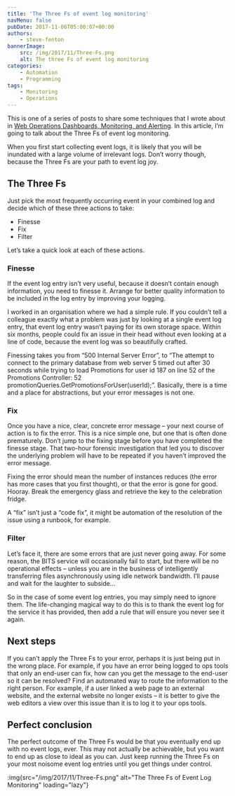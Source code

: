 ```yaml
---
title: 'The Three Fs of event log monitoring'
navMenu: false
pubDate: 2017-11-06T05:00:07+00:00
authors:
    - steve-fenton
bannerImage:
    src: /img/2017/11/Three-Fs.png
    alt: The three Fs of event log monitoring
categories:
    - Automation
    - Programming
tags:
    - Monitoring
    - Operations
---
```


This is one of a series of posts to share some techniques that I wrote about in [Web Operations Dashboards, Monitoring, and Alerting](/publications/web-ops-dashboards-monitoring-and-alerting/). In this article, I’m going to talk about the Three Fs of event log monitoring.

When you first start collecting event logs, it is likely that you will be inundated with a large volume of irrelevant logs. Don’t worry though, because the Three Fs are your path to event log joy.

## The Three Fs

Just pick the most frequently occurring event in your combined log and decide which of these three actions to take:

- Finesse
- Fix
- Filter

Let’s take a quick look at each of these actions.

### Finesse

If the event log entry isn’t very useful, because it doesn’t contain enough information, you need to finesse it. Arrange for better quality information to be included in the log entry by improving your logging.

I worked in an organisation where we had a simple rule. If you couldn’t tell a colleague exactly what a problem was just by looking at a single event log entry, that event log entry wasn’t paying for its own storage space. Within six months, people could fix an issue in their head without even looking at a line of code, because the event log was so beautifully crafted.

Finessing takes you from “500 Internal Server Error”, to “The attempt to connect to the primary database from web server 5 timed out after 30 seconds while trying to load Promotions for user id 187 on line 52 of the Promotions Controller: 52 promotionQueries.GetPromotionsForUser(userId);”. Basically, there is a time and a place for abstractions, but your error messages is not one.

### Fix

Once you have a nice, clear, concrete error message – your next course of action is to fix the error. This is a nice simple one, but one that is often done prematurely. Don’t jump to the fixing stage before you have completed the finesse stage. That two-hour forensic investigation that led you to discover the underlying problem will have to be repeated if you haven’t improved the error message.

Fixing the error should mean the number of instances reduces (the error has more cases that you first thought), or that the error is gone for good. Hooray. Break the emergency glass and retrieve the key to the celebration fridge.

A “fix” isn’t just a “code fix”, it might be automation of the resolution of the issue using a runbook, for example.

### Filter

Let’s face it, there are some errors that are just never going away. For some reason, the BITS service will occasionally fail to start, but there will be no operational effects – unless you are in the business of intelligently transferring files asynchronously using idle network bandwidth. I’ll pause and wait for the laughter to subside…

So in the case of some event log entries, you may simply need to ignore them. The life-changing magical way to do this is to thank the event log for the service it has provided, then add a rule that will ensure you never see it again.

## Next steps

If you can’t apply the Three Fs to your error, perhaps it is just being put in the wrong place. For example, if you have an error being logged to ops tools that only an end-user can fix, how can you get the message to the end-user so it can be resolved? Find an automated way to route the information to the right person. For example, if a user linked a web page to an external website, and the external website no longer exists – it is better to give the web editors a view over this issue than it is to log it to your ops tools.

## Perfect conclusion

The perfect outcome of the Three Fs would be that you eventually end up with no event logs, ever. This may not actually be achievable, but you want to end up as close to ideal as you can. Just keep running the Three Fs on your most noisome event log entries until you get things under control.

:img{src="/img/2017/11/Three-Fs.png" alt="The Three Fs of Event Log Monitoring" loading="lazy"}